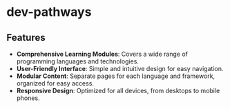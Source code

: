 # dev-pathways

## Features

- **Comprehensive Learning Modules**: Covers a wide range of programming languages and technologies.
- **User-Friendly Interface**: Simple and intuitive design for easy navigation.
- **Modular Content**: Separate pages for each language and framework, organized for easy access.
- **Responsive Design**: Optimized for all devices, from desktops to mobile phones.